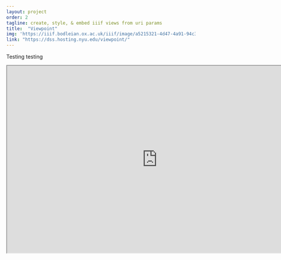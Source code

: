 ```yaml
---
layout: project
order: 2
tagline: create, style, & embed iiif views from uri params 
title:  "Viewpoint"
img: 'https://iiif.bodleian.ox.ac.uk/iiif/image/a5215321-4d47-4a91-94c3-87c47876f19c/full/500,/0/default.jpg'
link: "https://dss.hosting.nyu.edu/viewpoint/"
---
```


Testing testing

<iframe src="https://dss.hosting.nyu.edu/viewpoint/mirador#manifests[]=https%3A%2F%2Fiiif.bodleian.ox.ac.uk%2Fiiif%2Fmanifest%2Fa5215321-4d47-4a91-94c3-87c47876f19c.json&theme=dark&thumbs=off&view=single&workspacecontrols=false" height="500" width="800" class="my-10">
